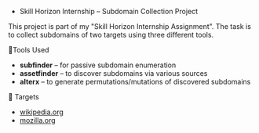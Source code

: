 * Skill Horizon Internship – Subdomain Collection Project

This project is part of my "Skill Horizon Internship Assignment". 
The task is to collect subdomains of two targets using three different tools.


🔹Tools Used
- **subfinder** – for passive subdomain enumeration  
- **assetfinder** – to discover subdomains via various sources  
- **alterx** – to generate permutations/mutations of discovered subdomains  


🔹 Targets
- [wikipedia.org](https://www.wikipedia.org)  
- [mozilla.org](https://www.mozilla.org)  



